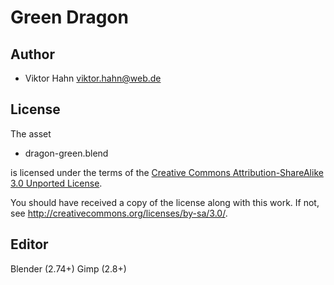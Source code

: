 Green Dragon
============

Author
------

* Viktor Hahn <viktor.hahn@web.de>

License
-------

The asset

* dragon-green.blend

is licensed under the terms of the
[Creative Commons Attribution-ShareAlike 3.0 Unported License](../../../COPYING).

You should have received a copy of the license along with this
work.  If not, see <http://creativecommons.org/licenses/by-sa/3.0/>.

Editor
------

Blender (2.74+)
Gimp (2.8+)
